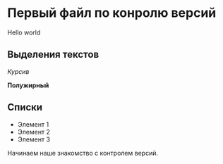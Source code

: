 # Первый файл по конролю версий 
Hello world

## Выделения текстов

*Курсив*

**Полужирный**

## Списки

* Элемент 1
* Элемент 2
* Элемент 3


Начинаем наше знакомство с контролем версий.